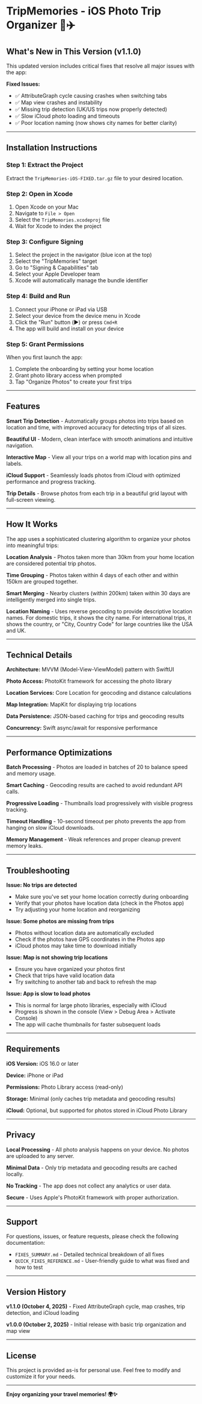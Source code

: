 # TripMemories - iOS Photo Trip Organizer 📸✈️

## What's New in This Version (v1.1.0)

This updated version includes critical fixes that resolve all major issues with the app:

**Fixed Issues:**
- ✅ AttributeGraph cycle causing crashes when switching tabs
- ✅ Map view crashes and instability
- ✅ Missing trip detection (UK/US trips now properly detected)
- ✅ Slow iCloud photo loading and timeouts
- ✅ Poor location naming (now shows city names for better clarity)

---

## Installation Instructions

### Step 1: Extract the Project
Extract the `TripMemories-iOS-FIXED.tar.gz` file to your desired location.

### Step 2: Open in Xcode
1. Open Xcode on your Mac
2. Navigate to `File > Open`
3. Select the `TripMemories.xcodeproj` file
4. Wait for Xcode to index the project

### Step 3: Configure Signing
1. Select the project in the navigator (blue icon at the top)
2. Select the "TripMemories" target
3. Go to "Signing & Capabilities" tab
4. Select your Apple Developer team
5. Xcode will automatically manage the bundle identifier

### Step 4: Build and Run
1. Connect your iPhone or iPad via USB
2. Select your device from the device menu in Xcode
3. Click the "Run" button (▶️) or press `Cmd+R`
4. The app will build and install on your device

### Step 5: Grant Permissions
When you first launch the app:
1. Complete the onboarding by setting your home location
2. Grant photo library access when prompted
3. Tap "Organize Photos" to create your first trips

---

## Features

**Smart Trip Detection** - Automatically groups photos into trips based on location and time, with improved accuracy for detecting trips of all sizes.

**Beautiful UI** - Modern, clean interface with smooth animations and intuitive navigation.

**Interactive Map** - View all your trips on a world map with location pins and labels.

**iCloud Support** - Seamlessly loads photos from iCloud with optimized performance and progress tracking.

**Trip Details** - Browse photos from each trip in a beautiful grid layout with full-screen viewing.

---

## How It Works

The app uses a sophisticated clustering algorithm to organize your photos into meaningful trips:

**Location Analysis** - Photos taken more than 30km from your home location are considered potential trip photos.

**Time Grouping** - Photos taken within 4 days of each other and within 150km are grouped together.

**Smart Merging** - Nearby clusters (within 200km) taken within 30 days are intelligently merged into single trips.

**Location Naming** - Uses reverse geocoding to provide descriptive location names. For domestic trips, it shows the city name. For international trips, it shows the country, or "City, Country Code" for large countries like the USA and UK.

---

## Technical Details

**Architecture:** MVVM (Model-View-ViewModel) pattern with SwiftUI

**Photo Access:** PhotoKit framework for accessing the photo library

**Location Services:** Core Location for geocoding and distance calculations

**Map Integration:** MapKit for displaying trip locations

**Data Persistence:** JSON-based caching for trips and geocoding results

**Concurrency:** Swift async/await for responsive performance

---

## Performance Optimizations

**Batch Processing** - Photos are loaded in batches of 20 to balance speed and memory usage.

**Smart Caching** - Geocoding results are cached to avoid redundant API calls.

**Progressive Loading** - Thumbnails load progressively with visible progress tracking.

**Timeout Handling** - 10-second timeout per photo prevents the app from hanging on slow iCloud downloads.

**Memory Management** - Weak references and proper cleanup prevent memory leaks.

---

## Troubleshooting

**Issue: No trips are detected**
- Make sure you've set your home location correctly during onboarding
- Verify that your photos have location data (check in the Photos app)
- Try adjusting your home location and reorganizing

**Issue: Some photos are missing from trips**
- Photos without location data are automatically excluded
- Check if the photos have GPS coordinates in the Photos app
- iCloud photos may take time to download initially

**Issue: Map is not showing trip locations**
- Ensure you have organized your photos first
- Check that trips have valid location data
- Try switching to another tab and back to refresh the map

**Issue: App is slow to load photos**
- This is normal for large photo libraries, especially with iCloud
- Progress is shown in the console (View > Debug Area > Activate Console)
- The app will cache thumbnails for faster subsequent loads

---

## Requirements

**iOS Version:** iOS 16.0 or later

**Device:** iPhone or iPad

**Permissions:** Photo Library access (read-only)

**Storage:** Minimal (only caches trip metadata and geocoding results)

**iCloud:** Optional, but supported for photos stored in iCloud Photo Library

---

## Privacy

**Local Processing** - All photo analysis happens on your device. No photos are uploaded to any server.

**Minimal Data** - Only trip metadata and geocoding results are cached locally.

**No Tracking** - The app does not collect any analytics or user data.

**Secure** - Uses Apple's PhotoKit framework with proper authorization.

---

## Support

For questions, issues, or feature requests, please check the following documentation:

- `FIXES_SUMMARY.md` - Detailed technical breakdown of all fixes
- `QUICK_FIXES_REFERENCE.md` - User-friendly guide to what was fixed and how to test

---

## Version History

**v1.1.0 (October 4, 2025)** - Fixed AttributeGraph cycle, map crashes, trip detection, and iCloud loading

**v1.0.0 (October 2, 2025)** - Initial release with basic trip organization and map view

---

## License

This project is provided as-is for personal use. Feel free to modify and customize it for your needs.

---

**Enjoy organizing your travel memories! 🌍✨**
